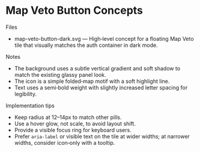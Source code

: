 Map Veto Button Concepts
========================

Files
- map-veto-button-dark.svg — High‑level concept for a floating Map Veto tile that visually matches the auth container in dark mode.

Notes
- The background uses a subtle vertical gradient and soft shadow to match the existing glassy panel look.
- The icon is a simple folded‑map motif with a soft highlight line.
- Text uses a semi‑bold weight with slightly increased letter spacing for legibility.

Implementation tips
- Keep radius at 12–14px to match other pills.
- Use a hover glow, not scale, to avoid layout shift.
- Provide a visible focus ring for keyboard users.
- Prefer `aria-label` or visible text on the tile at wider widths; at narrower widths, consider icon‑only with a tooltip.

